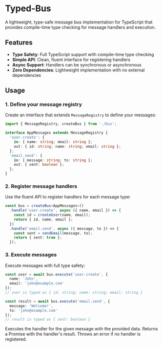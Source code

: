 # Typed-Bus

A lightweight, type-safe message bus implementation for TypeScript that provides compile-time type checking for message handlers and execution.

## Features
- **Type Safety**: Full TypeScript support with compile-time type checking
- **Simple API**: Clean, fluent interface for registering handlers
- **Async Support**: Handlers can be synchronous or asynchronous
- **Zero Dependencies**: Lightweight implementation with no external dependencies

## Usage
### 1. Define your message registry

Create an interface that extends `MessageRegistry` to define your messages:

```typescript
import { MessageRegistry, createBus } from './bus';

interface AppMessages extends MessageRegistry {
  'user.create': {
    in: { name: string; email: string };
    out: { id: string; name: string; email: string };
  };
  'email.send': {
    in: { message: string; to: string };
    out: { sent: boolean };
  };
}
```

### 2. Register message handlers
Use the fluent API to register handlers for each message type:
```typescript
const bus = createBus<AppMessages>()
  .handle('user.create', async ({ name, email }) => {
    const id = createUser(name, email);
    return { id, name, email };
  })
  .handle('email.send', async ({ message, to }) => {
    const sent = sendEmail(message, to);
    return { sent: true };
  });
```

### 3. Execute messages
Execute messages with full type safety:

```typescript
const user = await bus.execute('user.create', {
  name: 'John',
  email: 'john@example.com'
});
// user is typed as { id: string; name: string; email: string }

const result = await bus.execute('email.send', {
  message: 'Welcome!',
  to: 'john@example.com'
});
// result is typed as { sent: boolean }
```

Executes the handler for the given message with the provided data. Returns a Promise with the handler's result. Throws an error if no handler is registered.
